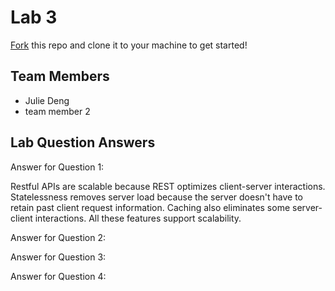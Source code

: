 # Lab 3
[Fork](https://docs.github.com/en/get-started/quickstart/fork-a-repo) this repo and clone it to your machine to get started!

## Team Members
- Julie Deng
- team member 2

## Lab Question Answers

Answer for Question 1: 

Restful APIs are scalable because REST optimizes client-server interactions. Statelessness removes server load because the server
doesn't have to retain past client request information. Caching also eliminates some server-client interactions. All these features
support scalability.

Answer for Question 2:



Answer for Question 3:



Answer for Question 4:



